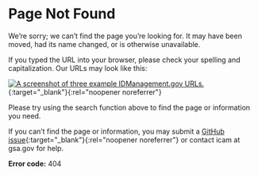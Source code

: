 # Page Not Found

We’re sorry; we can’t find the page you’re looking for. It may have been moved, had its name changed, or is otherwise unavailable.

If you typed the URL into your browser, please check your spelling and capitalization. Our URLs may look like this: 

[![A screenshot of three example IDManagement.gov URLs.]({{site.baseurl}}/assets/example-idm-urls.PNG)]({{site.baseurl}}/assets/example-idm-urls.png){:target="_blank"}{:rel="noopener noreferrer"}

Please try using the search function above to find the page or information you need.

If you can’t find the page or information, you may submit a [GitHub issue](https://github.com/GSA/idmanagement.gov/issues){:target="_blank"}{:rel="noopener noreferrer"} or contact icam at gsa.gov for help.

**Error code:** 404


